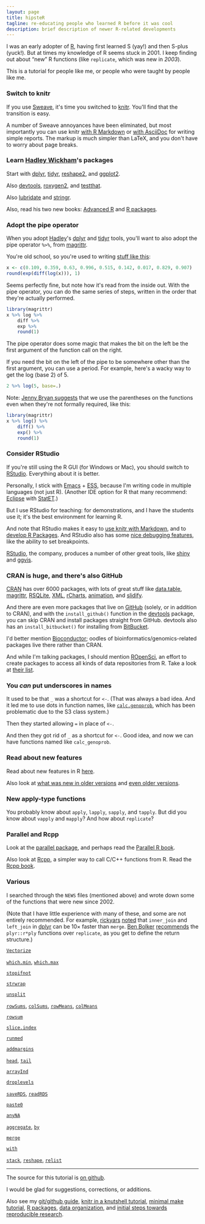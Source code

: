 ```yaml
---
layout: page
title: hipsteR
tagline: re-educating people who learned R before it was cool
description: brief description of newer R-related developments
---
```


I was an early adopter of [R](http://www.r-project.org), having first
learned S (yay!) and then S-plus (yuck!). But at times my knowledge of
R seems stuck in 2001. I keep finding out about &ldquo;new&rdquo; R
functions (like `replicate`, which was new in _2003_).

This is a tutorial for people like me, or people who were taught by people like me.

### Switch to knitr

If you use [Sweave](http://leisch.userweb.mwn.de/Sweave/), it's time
you switched to [knitr](http://yihui.name/knitr/). You'll find that
the transition is easy.

A number of Sweave annoyances have been eliminated, but most
importantly you can use knitr
[with R Markdown](http://kbroman.org/knitr_knutshell/pages/Rmarkdown.html)
or
[with AsciiDoc](http://kbroman.org/knitr_knutshell/pages/asciidoc.html)
for writing simple reports. The markup is much simpler than LaTeX, and
you don't have to worry about page breaks.

### Learn [Hadley Wickham](http://had.co.nz/)'s packages

Start with [dplyr](https://github.com/hadley/dplyr), [tidyr](https://github.com/hadley/tidyr),
[reshape2](https://github.com/hadley/reshape), and
[ggplot2](http://ggplot2.org/).

Also [devtools](https://github.com/hadley/devtools),
[roxygen2](https://github.com/klutometis/roxygen), and
[testthat](https://github.com/hadley/testthat).

Also [lubridate](https://github.com/hadley/lubridate) and
[stringr](https://github.com/hadley/stringr).

Also, read his two new books: [Advanced R](http://adv-r.had.co.nz/)
and [R packages](http://r-pkgs.had.co.nz/).


### Adopt the pipe operator

When you adopt [Hadley](http://had.co.nz/)'s [dplyr](https://github.com/hadley/dplyr)
and [tidyr](https://github.com/hadley/tidyr) tools, you'll want to
also adopt the pipe operator `%>%`, from
[magrittr](http://github.com/smbache/magrittr).

You're old school, so you're used to writing
[stuff like this](https://twitter.com/kwbroman/status/521127502391955456):

```r
x <- c(0.109, 0.359, 0.63, 0.996, 0.515, 0.142, 0.017, 0.829, 0.907)
round(exp(diff(log(x))), 1)
```

Seems perfectly fine, but note how it's read from the inside out. With
the pipe operator, you can do the same series of steps, written in the
order that they're actually performed.

```r
library(magrittr)
x %>% log %>%
    diff %>%
    exp %>%
    round(1)
```

The pipe operator does some magic that makes the bit on the left be
the first argument of the function call on the right.

If you need the bit on the left of the pipe to be somewhere other than
the first argument, you can use a period.  For example, here's a wacky way to
get the log (base 2) of 5.

```r
2 %>% log(5, base=.)
```

Note:
[Jenny Bryan suggests](https://twitter.com/JennyBryan/status/748290187034169344)
that we use the parentheses on the functions even when they're not
formally required, like this:

```r
library(magrittr)
x %>% log() %>%
    diff() %>%
    exp() %>%
    round(1)
```

### Consider RStudio

If you're still using the R GUI (for Windows or Mac), you should
switch to [RStudio](http://www.rstudio.com/ide/download/desktop).
Everything about it is better.

Personally, I stick with [Emacs](http://www.gnu.org/software/emacs/) +
[ESS](http://ess.r-project.org/), because I'm writing code in multiple
languages (not just R). (Another IDE option for R that many recommend:
[Eclipse](http://www.eclipse.org/eclipse/) with
[StatET](http://www.walware.de/goto/statet).)

But I use RStudio for teaching: for demonstrations, and I have the
students use it; it's the best environment for learning R.

And note that RStudio makes it easy to
[use knitr with Markdown](http://www.rstudio.com/ide/docs/authoring/using_markdown),
and to
[develop R Packages](http://www.rstudio.com/ide/docs/packages/overview).
And RStudio also has some
[nice debugging features](http://www.rstudio.com/ide/docs/debugging/overview),
like the ability to set breakpoints.

[RStudio](http://rstudio.com), the company, produces a number of other great
tools, like [shiny](http://www.rstudio.com/shiny/) and
[ggvis](https://github.com/rstudio/ggvis).

### CRAN is huge, and there's also GitHub

[CRAN](http://cran.r-project.org) has over 6000 packages, with lots of
great stuff like
[data.table](http://cran.r-project.org/web/packages/data.table),
[magrittr](http://github.com/smbache/magrittr),
[RSQLite](http://cran.r-project.org/web/packages/RSQLite),
[XML](http://cran.r-project.org/web/packages/XML),
[rCharts](http://rcharts.io/),
[animation](http://yihui.name/animation/), and
[slidify](http://slidify.org/).

And there are even more packages that live on [GitHub](http://github.com) (solely, or in
addition to CRAN), and with the `install_github()` function in the
[devtools](https://github.com/hadley/devtools) package, you can skip
CRAN and install packages straight from GitHub. devtools also has an
`install_bitbucket()` for installing from
[BitBucket](http://bitbucket.org).

I'd better mention [Bioconductor](http://bioconductor.org/); oodles of
bioinformatics/genomics-related packages live there rather than CRAN.

And while I'm talking packages, I should mention
[ROpenSci](http://ropensci.org/), an effort to create packages to
access all kinds of data repositories from R. Take a look at
[their list](http://ropensci.org/packages/).


### You _can_ put underscores in names

It used to be that `_` was a shortcut for `<-`. (That was always a bad
idea. And it led me to use dots in function names, like
[`calc.genoprob`](https://github.com/kbroman/qtl/blob/master/R/calc.genoprob.R),
which has been problematic due to the S3 class system.)

Then they started allowing `=` in place of `<-`.

And then they got rid of `_` as a shortcut for `<-`.  Good idea, and
now we can have functions named like `calc_genoprob`.

### Read about new features

Read about new features in R
[here](http://cran.r-project.org/src/base/NEWS).

Also look at
[what was new in older versions](http://cran.r-project.org/src/base/NEWS.2)
and [even older versions](http://cran.r-project.org/src/base/NEWS.1).

### New apply-type functions

You probably know about `apply`, `lapply`, `sapply`, and `tapply`. But
did you know about `vapply` and `mapply`? And how about `replicate`?

### Parallel and Rcpp

Look at the
[parallel package](http://stat.ethz.ch/R-manual/R-devel/library/parallel/doc/parallel.pdf),
and perhaps read the
[Parallel R book](http://www.amazon.com/exec/obidos/ASIN/1449309925/7210-20).

Also look at [Rcpp](http://adv-r.had.co.nz/Rcpp.html), a simpler way
to call C/C++ functions from R. Read the [Rcpp book](http://www.amazon.com/exec/obidos/ASIN/1461468671/7210-20).

### Various

I searched through the `NEWS` files (mentioned above) and
wrote down some of the functions that were new since 2002.

(Note that I have little experience with many of these, and some are
not entirely recommended. For example,
[rickyars](https://github.com/rickyars)
[noted](https://github.com/kbroman/hipsteR/issues/4) that `inner_join` and
`left_join` in [dplyr](https://github.com/hadley/dplyr) can be 10&times;
faster than `merge`. [Ben Bolker](http://en.gravatar.com/bbolker) [recommends](http://kbroman.wordpress.com/2014/05/15/hipster-re-educating-people-who-learned-r-before-it-was-cool/#comment-3518) the `plyr::r*ply` functions
over `replicate`, as you get to define the return structure.)

[`Vectorize`](https://stat.ethz.ch/R-manual/R-devel/library/base/html/Vectorize.html)

[`which.min`](https://stat.ethz.ch/R-manual/R-devel/library/base/html/which.min.html), [`which.max`](https://stat.ethz.ch/R-manual/R-devel/library/base/html/which.min.html)

[`stopifnot`](https://stat.ethz.ch/R-manual/R-devel/library/base/html/stopifnot.html)

[`strwrap`](https://stat.ethz.ch/R-manual/R-devel/library/base/html/strwrap.html)

[`unsplit`](https://stat.ethz.ch/R-manual/R-devel/library/base/html/split.html)

[`rowSums`](https://stat.ethz.ch/R-manual/R-devel/library/base/html/colSums.html), [`colSums`](https://stat.ethz.ch/R-manual/R-devel/library/base/html/colSums.html), [`rowMeans`](https://stat.ethz.ch/R-manual/R-devel/library/base/html/colSums.html),
[`colMeans`](https://stat.ethz.ch/R-manual/R-devel/library/base/html/colSums.html)

[`rowsum`](https://stat.ethz.ch/R-manual/R-devel/library/base/html/rowsum.html)

[`slice.index`](https://stat.ethz.ch/R-manual/R-devel/library/base/html/slice.index.html)

[`runmed`](https://stat.ethz.ch/R-manual/R-devel/library/stats/html/runmed.html)

[`addmargins`](https://stat.ethz.ch/R-manual/R-devel/library/stats/html/addmargins.html)

[`head`](https://stat.ethz.ch/R-manual/R-devel/library/utils/html/head.html),
[`tail`](https://stat.ethz.ch/R-manual/R-devel/library/utils/html/head.html)

[`arrayInd`](https://stat.ethz.ch/R-manual/R-devel/library/base/html/which.html)

[`droplevels`](https://stat.ethz.ch/R-manual/R-devel/library/base/html/droplevels.html)

[`saveRDS`](https://stat.ethz.ch/R-manual/R-devel/library/base/html/readRDS.html), [`readRDS`](https://stat.ethz.ch/R-manual/R-devel/library/base/html/readRDS.html)

[`paste0`](https://stat.ethz.ch/R-manual/R-devel/library/base/html/paste.html)

[`anyNA`](https://stat.ethz.ch/R-manual/R-devel/library/base/html/NA.html)

[`aggregate`](https://stat.ethz.ch/R-manual/R-devel/library/stats/html/aggregate.html), [`by`](https://stat.ethz.ch/R-manual/R-devel/library/base/html/by.html)

[`merge`](https://stat.ethz.ch/R-manual/R-devel/library/base/html/merge.html)

[`with`](https://stat.ethz.ch/R-manual/R-devel/library/base/html/with.html)

[`stack`](https://stat.ethz.ch/R-manual/R-devel/library/utils/html/stack.html), [`reshape`](https://stat.ethz.ch/R-manual/R-devel/library/stats/html/reshape.html), [`relist`](https://stat.ethz.ch/R-manual/R-devel/library/utils/html/relist.html)


---

The source for this tutorial is
[on github](http://github.com/kbroman/hipsteR).

I would be glad for suggestions, corrections, or additions.

Also see my
[git/github guide](http://kbroman.org/github_tutorial),
[knitr in a knutshell tutorial](http://kbroman.org/knitr_knutshell),
[minimal make tutorial](http://kbroman.org/minimal_make),
[R packages](http://kbroman.org/pkg_primer),
[data organization](http://kbroman.org/dataorg),
and [initial steps towards reproducible research](http://kbroman.org/steps2rr).
